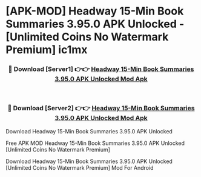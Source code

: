 # [APK-MOD] Headway  15-Min Book Summaries 3.95.0 APK Unlocked - [Unlimited Coins No Watermark Premium] ic1mx



<div align="center">
<h3>🔴 Download [Server1] 👉👉 <a href="https://momento.my/?title=Headway__15-Min_Book_Summaries_3.95.0_APK_Unlocked">Headway  15-Min Book Summaries 3.95.0 APK Unlocked Mod Apk</a></h3><br>

<h3>🔴 Download [Server2] 👉👉 <a href="https://momento.my/?title=Headway__15-Min_Book_Summaries_3.95.0_APK_Unlocked">Headway  15-Min Book Summaries 3.95.0 APK Unlocked Mod Apk</a></h3>
</div>



Download Headway  15-Min Book Summaries 3.95.0 APK Unlocked 

Free APK MOD Headway  15-Min Book Summaries 3.95.0 APK Unlocked [Unlimited Coins No Watermark Premium]

Download Headway  15-Min Book Summaries 3.95.0 APK Unlocked [Unlimited Coins No Watermark Premium] Mod For Android
